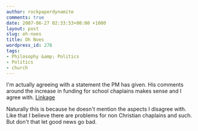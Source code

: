 ```yaml
---
author: rockpaperdynamite
comments: true
date: 2007-06-27 02:33:53+00:00 +1000
layout: post
slug: oh-noes
title: Oh Noes
wordpress_id: 278
tags:
- Philosophy &amp; Politics
- Politics
- church
---
```


I'm actually agreeing with a statement the PM has given. His comments around the increase in funding for school chaplains makes sense and I agree with. [Linkage](http://www.abc.net.au/news/stories/2007/06/27/1963257.htm)

Naturally this is because he doesn't mention the aspects I disagree with. Like that I believe there are problems for non Christian chaplains and such. But don't that let good news go bad.
